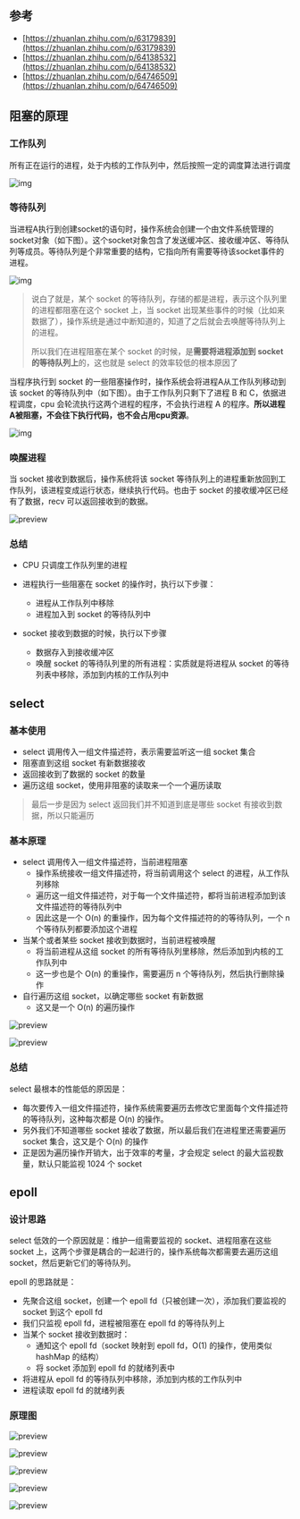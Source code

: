 ## 参考

- [https://zhuanlan.zhihu.com/p/63179839](https://zhuanlan.zhihu.com/p/63179839)
- [https://zhuanlan.zhihu.com/p/64138532](https://zhuanlan.zhihu.com/p/64138532)
- [https://zhuanlan.zhihu.com/p/64746509](https://zhuanlan.zhihu.com/p/64746509)



## 阻塞的原理

### 工作队列

所有正在运行的进程，处于内核的工作队列中，然后按照一定的调度算法进行调度

![img](../assets/v2-2f3b71710f1805669a780a2d634f0626_1440w.jpg)

### 等待队列

当进程A执行到创建socket的语句时，操作系统会创建一个由文件系统管理的socket对象（如下图）。这个socket对象包含了发送缓冲区、接收缓冲区、等待队列等成员。等待队列是个非常重要的结构，它指向所有需要等待该socket事件的进程。

![img](../assets/v2-7ce207c92c9dd7085fb7b823e2aa5872_1440w.jpg)

> 说白了就是，某个 socket 的等待队列，存储的都是进程，表示这个队列里的进程都阻塞在这个 socket 上，当 socket 出现某些事件的时候（比如来数据了），操作系统是通过中断知道的，知道了之后就会去唤醒等待队列上的进程。
>
> 所以我们在进程阻塞在某个 socket 的时候，是**需要将进程添加到 socket 的等待队列上**的，这也就是 select 的效率较低的根本原因了

当程序执行到 socket 的一些阻塞操作时，操作系统会将进程A从工作队列移动到该 socket 的等待队列中（如下图）。由于工作队列只剩下了进程 B 和 C，依据进程调度，cpu 会轮流执行这两个进程的程序，不会执行进程 A 的程序。**所以进程A被阻塞，不会往下执行代码，也不会占用cpu资源**。

![img](../assets/v2-1c7a96c8da16f123388e46f88772e6d8_1440w.jpg)

### 唤醒进程

当 socket 接收到数据后，操作系统将该 socket 等待队列上的进程重新放回到工作队列，该进程变成运行状态，继续执行代码。也由于 socket 的接收缓冲区已经有了数据，recv 可以返回接收到的数据。

![preview](../assets/v2-3e1d0a82cdc86f03343994f48d938922_r.jpg)

### 总结

- CPU 只调度工作队列里的进程

- 进程执行一些阻塞在 socket 的操作时，执行以下步骤：

  - 进程从工作队列中移除
  - 进程加入到 socket 的等待队列中

- socket 接收到数据的时候，执行以下步骤

  - 数据存入到接收缓冲区
  - 唤醒 socket 的等待队列里的所有进程：实质就是将进程从 socket 的等待列表中移除，添加到内核的工作队列中

  

## select

### 基本使用

- select 调用传入一组文件描述符，表示需要监听这一组 socket 集合
- 阻塞直到这组 socket 有新数据接收
- 返回接收到了数据的 socket 的数量
- 遍历这组 socket，使用非阻塞的读取来一个一个遍历读取

> 最后一步是因为 select 返回我们并不知道到底是哪些 socket 有接收到数据，所以只能遍历

### 基本原理

- select 调用传入一组文件描述符，当前进程阻塞
  - 操作系统接收一组文件描述符，将当前调用这个 select 的进程，从工作队列移除
  - 遍历这一组文件描述符，对于每一个文件描述符，都将当前进程添加到该文件描述符的等待队列中
  - 因此这是一个 O(n) 的重操作，因为每个文件描述符的的等待队列，一个 n 个等待队列都要添加这个进程
- 当某个或者某些 socket 接收到数据时，当前进程被唤醒
  - 将当前进程从这组 socket 的所有等待队列里移除，然后添加到内核的工作队列中
  - 这一步也是个 O(n) 的重操作，需要遍历 n 个等待队列，然后执行删除操作
- 自行遍历这组 socket，以确定哪些 socket 有新数据
  - 这又是一个 O(n) 的遍历操作

![preview](../assets/v2-85dba5430f3c439e4647ea4d97ba54fc_r.jpg)

![preview](../assets/v2-a86b203b8d955466fff34211d965d9eb_r.jpg)

### 总结

select 最根本的性能低的原因是：

- 每次要传入一组文件描述符，操作系统需要遍历去修改它里面每个文件描述符的等待队列，这种每次都是 O(n) 的操作。
- 另外我们不知道哪些 socket 接收了数据，所以最后我们在进程里还需要遍历 socket 集合，这又是个 O(n) 的操作
- 正是因为遍历操作开销大，出于效率的考量，才会规定 select 的最大监视数量，默认只能监视 1024 个 socket



## epoll

### 设计思路

select 低效的一个原因就是：维护一组需要监视的 socket、进程阻塞在这些 socket 上，这两个步骤是耦合的一起进行的，操作系统每次都需要去遍历这组 socket，然后更新它们的等待队列。

epoll 的思路就是：

- 先聚合这组 socket，创建一个 epoll fd（只被创建一次），添加我们要监视的 socket 到这个 epoll fd
- 我们只监视 epoll fd，进程被阻塞在 epoll fd 的等待队列上
- 当某个 socket 接收到数据时：
  - 通知这个 epoll fd（socket 映射到 epoll fd，O(1) 的操作，使用类似 hashMap 的结构）
  - 将 socket 添加到 epoll fd 的就绪列表中
- 将进程从 epoll fd 的等待队列中移除，添加到内核的工作队列中
- 进程读取  epoll fd 的就绪列表

### 原理图

![preview](../assets/v2-e3467895734a9d97f0af3c7bf875aaeb_r.jpg)

![preview](../assets/v2-b49bb08a6a1b7159073b71c4d6591185_r.jpg)

![preview](../assets/v2-18b89b221d5db3b5456ab6a0f6dc5784_r.jpg)

![preview](../assets/v2-90632d0dc3ded7f91379b848ab53974c_r.jpg)

![preview](../assets/v2-40bd5825e27cf49b7fd9a59dfcbe4d6f_r.jpg)

